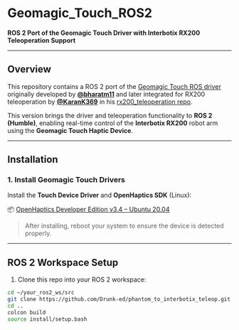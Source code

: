 # Geomagic_Touch_ROS2

**ROS 2 Port of the Geomagic Touch Driver with Interbotix RX200 Teleoperation Support**

---

## Overview

This repository contains a ROS 2 port of the [Geomagic Touch ROS driver](https://github.com/bharatm11/Geomagic_Touch_ROS_Drivers) originally developed by **[@bharatm11](https://github.com/bharatm11)** and later integrated for RX200 teleoperation by **[@KaranK369](https://github.com/KaranK369)** in his [rx200_teleoperation repo](https://github.com/KaranK369/rx200_teleoperation/tree/main/Geomagic_Touch_ROS/src).

This version brings the driver and teleoperation functionality to **ROS 2 (Humble)**, enabling real-time control of the **Interbotix RX200** robot arm using the **Geomagic Touch Haptic Device**.

---

## Installation

### 1. Install Geomagic Touch Drivers

Install the **Touch Device Driver** and **OpenHaptics SDK** (Linux):

📦 [OpenHaptics Developer Edition v3.4 – Ubuntu 20.04](https://support.3dsystems.com/s/article/OpenHaptics-for-Linux-Developer-Edition-v34?language=en_US)

> After installing, reboot your system to ensure the device is detected properly.

---

## ROS 2 Workspace Setup

1. Clone this repo into your ROS 2 workspace:

```bash
cd ~/your_ros2_ws/src
git clone https://github.com/Drunk-ed/phantom_to_interbotix_teleop.git
cd ..
colcon build
source install/setup.bash
